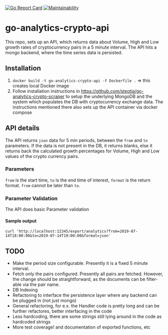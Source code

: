 [![Go Report Card](https://goreportcard.com/badge/github.com/steotia/go-analytics-crypto-api)](https://goreportcard.com/report/github.com/steotia/go-analytics-crypto-api) [![Maintainability](https://api.codeclimate.com/v1/badges/a81bbfae1dcea67e5074/maintainability)](https://codeclimate.com/github/steotia/go-analytics-crypto-api/maintainability)

# go-analytics-crypto-api

This repo, sets up an API, which returns data about Volume, High and Low growth rates of cryptocurrency pairs in a 5 minute interval. The API hits a mongo backend, where the time series data is persisted.

## Installation
1. `docker build -t go-analytics-crypto-api -f Dockerfile .` => this creates local Docker image
2. Follow installation instructions in https://github.com/steotia/go-analytics-crypto-scraper to setup the underlying MongoDB 
and the system which populates the DB with cryptocurrency exchange data. The instructions mentioned there also sets up the
API container via docker compose

## API details
The API returns `json` data for 5 min periods, between the `from` and `to` parameters. If the data is not present in the DB,
it returns blanks, else it returns back the calculated growth percentages for Volume, High and Low values of the
crypto currency pairs.

### Parameters
`from` is the start time, `to` is the end time of interest, `format` is the return format. `from` cannot be later than `to`.

### Parameter Validation
The API does basic Parameter validation

#### Sample output
`curl 'http://localhost:12345/export/analytics?from=2019-07-14T18:00:00&to=2019-07-14T19:00:00&format=json'`

## TODO
- Make the period size configurable. Presently it is a fixed 5 minute interval.
- Fetch only the pairs configured. Presently all pairs are fetched. However, the change should be straightforward, as the documents can be filter-able via the pair name.
- DB Indexing
- Refactoring to interface the persistence layer where any backend can be plugged in (not just mongo)
- General refactoring, for e.x. the Handler code is pretty long and can be further refactores, better interfacing in the code
- Less hardcoding, there are some strings still lying around in the code as hardcoded strings
- More test coverage! and documentation of exported functions, etc


